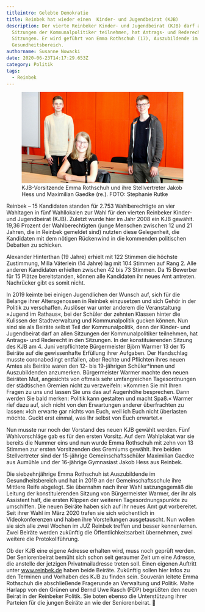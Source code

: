 ```yaml
---
titleintro: Gelebte Demokratie
title: Reinbek hat wieder einen  Kinder- und Jugendbeirat (KJB)
description: Der vierte Reinbeker Kinder- und Jugendbeirat (KJB) darf an allen
  Sitzungen der Kommunalpolitiker teilnehmen, hat Antrags- und Rederecht in den
  Sitzungen. Er wird geführt von Emma Rothschuh (17), Auszubildende im
  Gesundheitsbereich.
authorname: Susanne Nowacki
date: 2020-06-23T14:17:29.653Z
category: Politik
tags:
  - Reinbek
---
```


<figure>
  <img src="/static/media/2020-KJ-Beirat.jpg">
  <figcaption>
KJB-Vorsitzende Emma Rothschuh und ihre Stellvertreter Jakob Hess und Maximilian Gaedke (re.). FOTO: Stephanie Rutke
   
  </figcaption>
</figure>


Reinbek – 15 Kandidaten standen für 2.753 Wahlberechtigte an vier Wahltagen in fünf Wahllokalen zur Wahl für den vierten Reinbeker Kinder- und Jugendbeirat (KJB). Zuletzt wurde hier im Jahr 2008 ein KJB gewählt. 19,36 Prozent der Wahlberechtigten (junge Menschen zwischen 12 und 21 Jahren, die in Reinbek gemeldet sind) nutzten diese Gelegenheit, die Kandidaten mit dem nötigen Rückenwind in die kommenden politischen Debatten zu schicken. 


Alexander Hinterthan (19 Jahre) erhielt mit 122 Stimmen die höchste Zustimmung, Milla Väterlein (14 Jahre) lag mit 104 Stimmen auf Rang 2. Alle anderen Kandidaten erhielten zwischen 42 bis 73 Stimmen. Da 15 Bewerber für 15 Plätze bereitstanden, können alle Kandidaten ihr neues Amt antreten. Nachrücker gibt es somit nicht. 

In 2019 keimte bei einigen Jugendlichen der Wunsch auf, sich für die Belange ihrer Altersgenossen in Reinbek einzusetzen und sich Gehör in der Politik zu verschaffen. Auslöser war unter anderem die Veranstaltung »Jugend im Rathaus«, bei der Schüler der zehnten Klassen hinter die Kulissen der Stadtverwaltung und Kommunalpolitik gucken können. Nun sind sie als Beiräte selbst Teil der Kommunalpolitik, denn der Kinder- und Jugendbeirat darf an allen Sitzungen der Kommunalpolitiker teilnehmen, hat Antrags- und Rederecht in den Sitzungen. In der konstituierenden Sitzung des KJB am 4. Juni verpflichtete Bürgermeister Björn Warmer 13 der 15 Beiräte auf die gewissenhafte Erfüllung ihrer Aufgaben. Der Handschlag musste coronabedingt entfallen, aber Rechte und Pflichten ihres neuen Amtes als Beiräte waren den 12- bis 19-jährigen Schüler*innen und Auszubildenden anzumerken. Bürgermeister Warmer machte den neuen Beiräten Mut, angesichts von oftmals sehr umfangreichen Tagesordnungen der städtischen Gremien nicht zu verzweifeln: »Kommen Sie mit Ihren Fragen zu uns und lassen Sie uns das auf Augenhöhe besprechen. Dann werden Sie bald merken: Politik kann gestalten und macht Spaß.« Warmer rief dazu auf, sich nicht von den Erwartungen anderer überfrachten zu lassen: »Ich erwarte gar nichts von Euch, weil ich Euch nicht überlasten möchte. Guckt erst einmal, was Ihr selbst von Euch erwartet.«

Nun musste nur noch der Vorstand des neuen KJB gewählt werden. Fünf Wahlvorschläge gab es für den ersten Vorsitz. Auf dem Wahlplakat war sie bereits die Nummer eins und nun wurde Emma Rothschuh mit zehn von 13 Stimmen zur ersten Vorsitzenden des Gremiums gewählt. Ihre beiden Stellvertreter sind der 15-jährige Gemeinschaftsschüler Maximilian Gaedke aus Aumühle und der 16-jährige Gymnasiast Jakob Hess aus Reinbek. 

Die siebzehnjährige Emma Rothschuh ist Auszubildende im Gesundheitsbereich und hat in 2019 an der Gemeinschaftsschule ihre Mittlere Reife abgelegt. Sie übernahm nach ihrer Wahl satzungsgemäß die Leitung der konstituierenden Sitzung von Bürgermeister Warmer, der ihr als Assistent half, die ersten Klippen der weiteren Tagesordnungspunkte zu umschiffen. Die neuen Beiräte haben sich auf ihr neues Amt gut vorbereitet. Seit ihrer Wahl im März 2020 trafen sie sich wöchentlich in Videokonferenzen und haben ihre Vorstellungen ausgetauscht. Nun wollen sie sich alle zwei Wochen im JUZ Reinbek treffen und besser kennenlernen. Zwei Beiräte werden zukünftig die Öffentlichkeitsarbeit übernehmen, zwei weitere die Protokollführung. 


Ob der KJB eine eigene Adresse erhalten wird, muss noch geprüft werden. Der Seniorenbeirat bemüht sich schon seit geraumer Zeit um eine Adresse, die anstelle der jetzigen Privatmailadresse treten soll. Einen eigenen Auftritt unter www.reinbek.de haben beide Beiräte. Zukünftig sollen hier Infos zu den Terminen und Vorhaben des KJB zu finden sein.
Souverän leitete Emma Rothschuh die abschließende Fragerunde an Verwaltung und Politik. Malte Harlapp von den Grünen und Bernd Uwe Rasch (FDP) begrüßten den neuen Beirat in der Reinbeker Politik. Sie boten ebenso die Unterstützung ihrer Parteien für die jungen Beiräte an wie der Seniorenbeirat. 
 